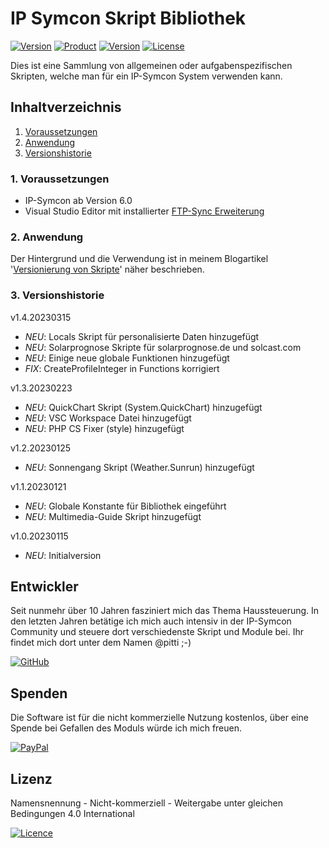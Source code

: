 # IP Symcon Skript Bibliothek

[![Version](https://img.shields.io/badge/Symcon-Scripts-red.svg)](https://www.symcon.de/de/service/dokumentation/komponenten/dienst/php/)
[![Product](https://img.shields.io/badge/Symcon%20Version-6.0-blue.svg)](https://www.symcon.de/produkt/)
[![Version](https://img.shields.io/badge/Skin%20Version-1.4.20230315-orange.svg)](https://github.com/Wilkware/ips-scripts)
[![License](https://img.shields.io/badge/License-CC%20BY--NC--SA%204.0-green.svg)](https://creativecommons.org/licenses/by-nc-sa/4.0/)

Dies ist eine Sammlung von allgemeinen oder aufgabenspezifischen Skripten, welche man für ein IP-Symcon System verwenden kann.

## Inhaltverzeichnis

1. [Voraussetzungen](#user-content-1-voraussetzungen)
2. [Anwendung](#user-content-2-anwendung)
3. [Versionshistorie](#user-content-3-versionshistorie)

### 1. Voraussetzungen

* IP-Symcon ab Version 6.0
* Visual Studio Editor mit installierter [FTP-Sync Erweiterung](https://marketplace.visualstudio.com/items?itemName=faulty.ftp-sync-improved)

### 2. Anwendung

Der Hintergrund und die Verwendung ist in meinem Blogartikel '[Versionierung von Skripte](https://wilkware.de/2022/03/versionierung-skripte/)' näher beschrieben.

### 3. Versionshistorie

v1.4.20230315

* _NEU_: Locals Skript für personalisierte Daten hinzugefügt
* _NEU_: Solarprognose Skripte für solarprognose.de und solcast.com
* _NEU_: Einige neue globale Funktionen hinzugefügt
* _FIX_: CreateProfileInteger in Functions korrigiert

v1.3.20230223

* _NEU_: QuickChart Skript (System.QuickChart) hinzugefügt
* _NEU_: VSC Workspace Datei hinzugefügt
* _NEU_: PHP CS Fixer (style) hinzugefügt

v1.2.20230125

* _NEU_: Sonnengang Skript (Weather.Sunrun) hinzugefügt

v1.1.20230121

* _NEU_: Globale Konstante für Bibliothek eingeführt
* _NEU_: Multimedia-Guide Skript hinzugefügt

v1.0.20230115

* _NEU_: Initialversion

## Entwickler

Seit nunmehr über 10 Jahren fasziniert mich das Thema Haussteuerung. In den letzten Jahren betätige ich mich auch intensiv in der IP-Symcon Community und steuere dort verschiedenste Skript und Module bei. Ihr findet mich dort unter dem Namen @pitti ;-)

[![GitHub](https://img.shields.io/badge/GitHub-@wilkware-181717.svg?style=for-the-badge&logo=github)](https://wilkware.github.io/)

## Spenden

Die Software ist für die nicht kommerzielle Nutzung kostenlos, über eine Spende bei Gefallen des Moduls würde ich mich freuen.

[![PayPal](https://img.shields.io/badge/PayPal-spenden-00457C.svg?style=for-the-badge&logo=paypal)](https://www.paypal.com/cgi-bin/webscr?cmd=_s-xclick&hosted_button_id=8816166)

## Lizenz

Namensnennung - Nicht-kommerziell - Weitergabe unter gleichen Bedingungen 4.0 International

[![Licence](https://img.shields.io/badge/License-CC_BY--NC--SA_4.0-EF9421.svg?style=for-the-badge&logo=creativecommons)](https://creativecommons.org/licenses/by-nc-sa/4.0/)
